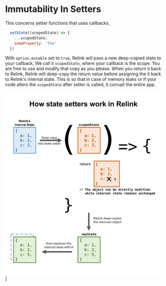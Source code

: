 # Immutability In Setters
This concerns setter functions that uses callbacks.

```js
  setState((scopedState) => {
    ...scopedState,
    someProperty: 'foo'
  })
```

With `option.mutable` set to `true`, Relink will pass a new deep-copied state to your callback. We call it `scopedState`, where your callback is the scope. You are free to use and modify that copy as you please. When you return it back to Relink, Relink will deep-copy the return value before assigning the it back to Relink's internal state. This is so that in case of memory leaks or if your code alters the `scopedState` after setter is called, it corrupt the entire app.

![How state setters work in Relink](https://raw.githubusercontent.com/chin98edwin/react-relink/main/assets/how-state-setters-work-in-relink.png)]

<br/>
